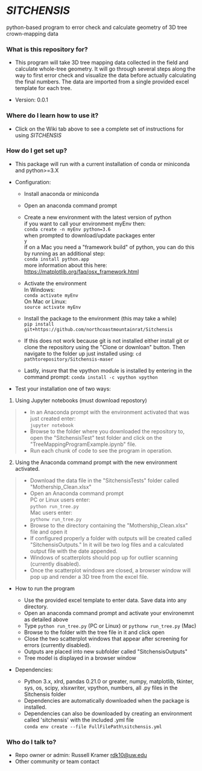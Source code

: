 # _SITCHENSIS_
python-based program to error check and calculate geometry of  3D tree crown-mapping data

### What is this repository for? ###

* This program will take 3D tree mapping data collected in the field and calculate whole-tree geometry. It will go through several steps along the way to first error check and visualize the data before actually calculating the final numbers. The data are imported from a single provided excel template for each tree. 

* Version: 0.0.1

### Where do I learn how to use it? ###

 * Click on the Wiki tab above to see a complete set of instructions for using _SITCHENSIS_

### How do I get set up? ###

* This package will run with a current installation of conda or miniconda and python>=3.X

* Configuration:
  * Install anaconda or miniconda
  * Open an anaconda command prompt
  * Create a new environment with the latest version of python  
    if you want to call your environment myEnv then:  
    `conda create -n myEnv python=3.6`  
    when prompted to download/update packages enter  
    `y`  
    if on a Mac you need a "framework build" of python, you can do this by running as an additional step:  
    `conda install python.app`  
    more information about this here:  
    <https://matplotlib.org/faq/osx_framework.html>

  * Activate the environment  
     In Windows:  
    `conda activate myEnv`  
     On Mac or Linux:  
     `source activate myEnv`
  * Install the package to the environment (this may take a while)   
   `pip install git+https://github.com/northcoastmountainrat/Sitchensis`
  * If this does not work because git is not installed either install git or clone the repository using the "Clone or downloan" button. Then navigate to the folder up just installed using:
  `cd pathtorepository/Sitchensis-maser`
  * Lastly, insure that the vpython module is installed by entering in the command prompt:
  `conda install -c vpython vpython`
  
* Test your installation one of two ways:
 1. Using Jupyter notebooks (must download repostory)
 > * In an Anaconda prompt with the environment activated that was just created enter:   
  `jupyter notebook` 
 > * Browse to the folder where you downloaded the repository to, open the "SitchensisTest" test folder and click on the "TreeMappingProgramExample.ipynb" file. 
 > * Run each chunk of code to see the program in operation. 
  
  2. Using the Anaconda command prompt with the new environment activated. 
 > * Download the data file in the "SitchensisTests" folder called "Mothership_Clean.xlsx"  
 > * Open an Anaconda command prompt  
   PC or Linux users enter:   
   `python run_tree.py`  
   Mac users enter:    
   `pythonw run_tree.py`
 > * Browse to the directory containing the "Mothership_Clean.xlsx" file and open it
 > * If configured properly a folder with outputs will be created called "SitchensisOutputs." In it will be two log files and a calculated output file with the date appended.   
 > * Windows of scatterplots should pop up for outlier scanning (currently disabled).
 > * Once the scatterplot windows are closed, a browser window will pop up and render a 3D tree from the excel file. 

* How to run the program
  * Use the provided excel template to enter data. Save data into any directory.
  * Open an anaconda command prompt and activate your environemnt as detailed above
  * Type `python run_tree.py` (PC or Linux) or `pythonw run_tree.py` (Mac)
  * Browse to the folder with the tree file in it and click open
  * Close the two scatterplot windows that appear after screening for errors (currently disabled).
  * Outputs are placed into new subfolder called "SitchensisOutputs"
  * Tree model is displayed in a browser window
  
* Dependencies: 
  * Python 3.x, xlrd, pandas 0.21.0 or greater, numpy, matplotlib, tkinter, sys, os, scipy, xlsxwriter, vpython, numbers, all .py files in the Sitchensis folder
  * Dependencies are automatically downloaded when the package is installed.
  * Dependencies can also be downloaded by creating an environment called 'sitchensis' with the included .yml file  
  `conda env create --file FullFilePath\sitchensis.yml`

### Who do I talk to? ###

* Repo owner or admin: Russell Kramer rdk10@uw.edu
* Other community or team contact
